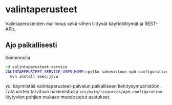 # valintaperusteet

Valintaperusteiden mallinnus sekä siihen liittyvät käyttöliittymät
ja REST-APIt.

## Ajo paikallisesti

Komennolla

``` bash
cd valintaperusteet-service
VALINTAPERUSTEET_SERVICE_USER_HOME=<polku hakemistoon oph-configuration> \
  mvn install exec:java
```

voi käynnistää valintaperusteet-palvelun paikalliseen kehitysympäristöön. Tätä varten tarvitaan
hakemistosta `src/main/resources/oph-configuration` löytyvien pohjien mukaan muodostetut
asetukset.
